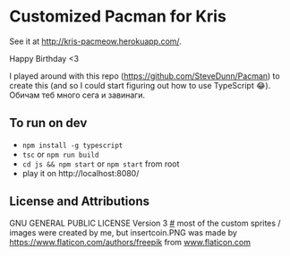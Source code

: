 ﻿# Customized Pacman for Kris
 
 See it at http://kris-pacmeow.herokuapp.com/.
 
Happy Birthday <3 
 
I played around with this repo (https://github.com/SteveDunn/Pacman) to create this (and so I could start figuring out how to use TypeScript 😂). Обичам теб много сега и завинаги.

## To run on dev
- ```npm install -g typescript```
- ```tsc``` or ```npm run build```
- ```cd js && npm start``` or ```npm start``` from root
- play it on http://localhost:8080/


## License and Attributions
GNU GENERAL PUBLIC LICENSE Version 3 [#](LICENSE.txt)
most of the custom sprites / images were created by me, but insertcoin.PNG was made by https://www.flaticon.com/authors/freepik from www.flaticon.com

